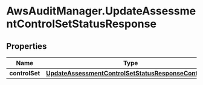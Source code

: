 # AwsAuditManager.UpdateAssessmentControlSetStatusResponse

## Properties

Name | Type | Description | Notes
------------ | ------------- | ------------- | -------------
**controlSet** | [**UpdateAssessmentControlSetStatusResponseControlSet**](UpdateAssessmentControlSetStatusResponseControlSet.md) |  | [optional] 


